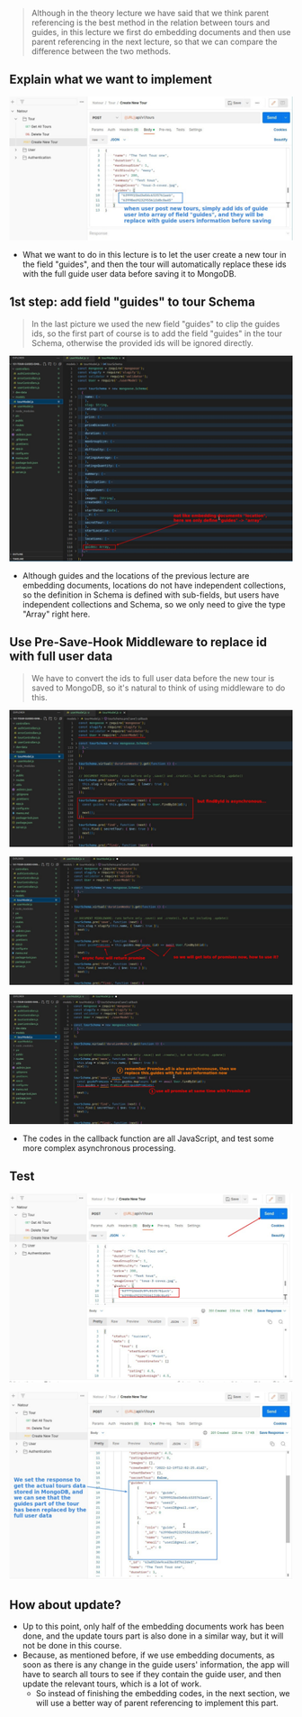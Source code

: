 > Although in the theory lecture we have said that we think parent referencing is the best method in the relation between tours and guides, in this lecture we first do embedding documents and then use parent referencing in the next lecture, so that we can compare the difference between the two methods.

## **Explain what we want to implement**

![Alt user create new tour with simply guides ids](pic/01.jpg)

- What we want to do in this lecture is to let the user create a new tour in the field "guides", and then the tour will automatically replace these ids with the full guide user data before saving it to MongoDB.

## **1st step: add field "guides" to tour Schema**

> In the last picture we used the new field "guides" to clip the guides ids, so the first part of course is to add the field "guides" in the tour Schema, otherwise the provided ids will be ignored directly.

![Alt add new field "guides" to tour Schema](pic/05.jpg)

- Although guides and the locations of the previous lecture are embedding documents, locations do not have independent collections, so the definition in Schema is defined with sub-fields, but users have independent collections and Schema, so we only need to give the type "Array" right here.

## **Use Pre-Save-Hook Middleware to replace id with full user data**

> We have to convert the ids to full user data before the new tour is saved to MongoDB, so it's natural to think of using middleware to do this.

![Alt pre-save-hook middleware map](pic/02.jpg)

![Alt pre-save-hook middleware solve asyncronous problem](pic/03.jpg)

![Alt use promises and asynchronouse again](pic/04.jpg)

- The codes in the callback function are all JavaScript, and test some more complex asynchronous processing.

## **Test**

![Alt send request to create new tour with guide ids](pic/06.jpg)

![Alt get response with full guide's user informations](pic/07.jpg)

## **How about update?**

- Up to this point, only half of the embedding documents work has been done, and the update tours part is also done in a similar way, but it will not be done in this course.
- Because, as mentioned before, if we use embedding documents, as soon as there is any change in the guide users' information, the app will have to search all tours to see if they contain the guide user, and then update the relevant tours, which is a lot of work.
  - So instead of finishing the embedding codes, in the next section, we will use a better way of parent referencing to implement this part.
